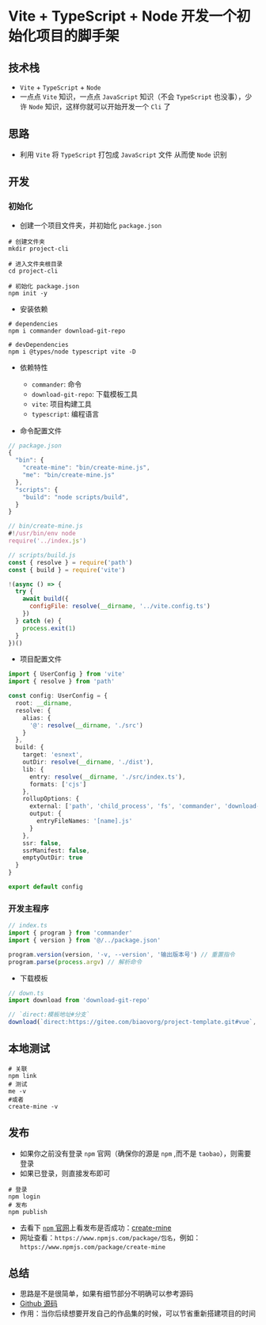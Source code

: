 # Vite + TypeScript + Node 开发一个初始化项目的脚手架

## 技术栈

- `Vite` + `TypeScript` + `Node`
- 一点点 `Vite` 知识，一点点 `JavaScript` 知识（不会 `TypeScript` 也没事），少许 `Node` 知识，这样你就可以开始开发一个 `Cli` 了

## 思路

- 利用 `Vite` 将 `TypeScript` 打包成 `JavaScript` 文件 从而使 `Node` 识别

## 开发

### 初始化

- 创建一个项目文件夹，并初始化 `package.json`

```Basic
# 创建文件夹
mkdir project-cli

# 进入文件夹根目录
cd project-cli

# 初始化 package.json
npm init -y
```

- 安装依赖

```Basic
# dependencies
npm i commander download-git-repo

# devDependencies
npm i @types/node typescript vite -D
```

- 依赖特性

  - `commander`: 命令
  - `download-git-repo`: 下载模板工具
  - `vite`: 项目构建工具
  - `typescript`: 编程语言

- 命令配置文件

```JavaScript
// package.json
{
  "bin": {
    "create-mine": "bin/create-mine.js",
    "me": "bin/create-mine.js"
  },
  "scripts": {
    "build": "node scripts/build",
  }
}

// bin/create-mine.js
#!/usr/bin/env node
require('../index.js')

// scripts/build.js
const { resolve } = require('path')
const { build } = require('vite')

!(async () => {
  try {
    await build({
      configFile: resolve(__dirname, '../vite.config.ts')
    })
  } catch (e) {
    process.exit(1)
  }
})()

```

- 项目配置文件

```TypeScript
import { UserConfig } from 'vite'
import { resolve } from 'path'

const config: UserConfig = {
  root: __dirname,
  resolve: {
    alias: {
      '@': resolve(__dirname, './src')
    }
  },
  build: {
    target: 'esnext',
    outDir: resolve(__dirname, './dist'),
    lib: {
      entry: resolve(__dirname, './src/index.ts'),
      formats: ['cjs']
    },
    rollupOptions: {
      external: ['path', 'child_process', 'fs', 'commander', 'download-git-repo'],
      output: {
        entryFileNames: '[name].js'
      }
    },
    ssr: false,
    ssrManifest: false,
    emptyOutDir: true
  }
}

export default config
```

### 开发主程序

```TypeScript
// index.ts
import { program } from 'commander'
import { version } from '@/../package.json'

program.version(version, '-v, --version', '输出版本号') // 重置指令
program.parse(process.argv) // 解析命令
```

- 下载模板

```TypeScript
// down.ts
import download from 'download-git-repo'

// `direct:模板地址#分支`
download(`direct:https://gitee.com/biaovorg/project-template.git#vue`, process.cwd(), { clone: true })
```

## 本地测试

```Basic
# 关联
npm link
# 测试
me -v
#或者
create-mine -v
```

## 发布

- 如果你之前没有登录 `npm` 官网（确保你的源是 `npm` ,而不是 `taobao`），则需要登录
- 如果已登录，则直接发布即可

```Basic
# 登录
npm login
# 发布
npm publish
```

- 去看下 [`npm` 官网](https://www.npmjs.com/)上看发布是否成功：[create-mine](https://www.npmjs.com/package/create-mine)
- 网址查看：`https://www.npmjs.com/package/包名`，例如：`https://www.npmjs.com/package/create-mine`

## 总结

- 思路是不是很简单，如果有细节部分不明确可以参考源码
- [Github 源码](https://github.com/biaov/create-mine)
- 作用：当你后续想要开发自己的作品集的时候，可以节省重新搭建项目的时间
